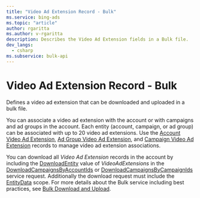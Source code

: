 ```yaml
---
title: "Video Ad Extension Record - Bulk"
ms.service: bing-ads
ms.topic: "article"
author: rgaritta
ms.author: v-rgaritta
description: Describes the Video Ad Extension fields in a Bulk file.
dev_langs:
  - csharp
ms.subservice: bulk-api
---
```

# Video Ad Extension Record - Bulk
Defines a video ad extension that can be downloaded and uploaded in a bulk file.

You can associate a video ad extension with the account or with campaigns and ad groups in the account. Each entity (account, campaign, or ad group) can be associated with up to 20 video ad extensions. Use the [Account Video Ad Extension](account-video-ad-extension.md), [Ad Group Video Ad Extension](ad-group-video-ad-extension.md), and [Campaign Video Ad Extension](campaign-video-ad-extension.md) records to manage video ad extension associations. 

You can download all *Video Ad Extension* records in the account by including the [DownloadEntity](downloadentity.md) value of *VideoAdExtensions* in the [DownloadCampaignsByAccountIds](downloadcampaignsbyaccountids.md) or [DownloadCampaignsByCampaignIds](downloadcampaignsbycampaignids.md) service request. Additionally the download request must include the [EntityData](datascope.md#entitydata) scope. For more details about the Bulk service including best practices, see [Bulk Download and Upload](../guides/bulk-download-upload.md).

